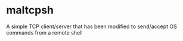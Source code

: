 # maltcpsh
A simple TCP client/server that has been modified to send/accept OS commands from a remote shell
